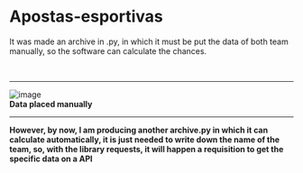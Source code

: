 # Apostas-esportivas

It was made an archive in .py, in which it must be put the data of both team manually, so the software can calculate the chances. <br>

<br>
<hr>

![image](https://user-images.githubusercontent.com/88800549/152246565-60731829-271a-46d3-88bb-f80b630f858b.png)
<br>
<b>Data placed manually 

<hr>

However, by now, I am producing another archive.py in which it can calculate automatically, it is just needed to write down the name of the team, so, with the library requests, it will happen a requisition to get the specific data on a API <br>
